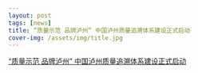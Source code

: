 ```yaml
---
layout: post
tags: [news]
title: “质量示范 品牌泸州” 中国泸州质量追溯体系建设正式启动
cover-img: /assets/img/title.jpg
---
```


[“质量示范 品牌泸州” 中国泸州质量追溯体系建设正式启动](http://mp.weixin.qq.com/s?__biz=MjM5MzE1NjkxMg==&mid=402683567&idx=1&sn=98a98331675e5d12c941d0537ae1fe45&scene=4#wechat_redirect)
